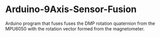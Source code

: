 # Arduino-9Axis-Sensor-Fusion
Arduino program that fuses fuses the DMP rotation quaternion from the MPU6050 with the rotation vector formed from the magnetometer.
